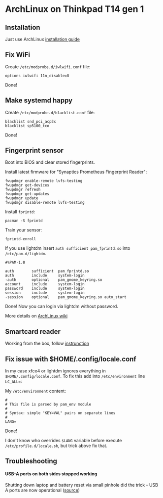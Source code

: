 # ArchLinux on Thinkpad T14 gen 1

## Installation

Just use ArchLinux [installation guide](https://wiki.archlinux.org/index.php/installation_guide)

## Fix WiFi

Create `/etc/modprobe.d/iwlwifi.conf` file:
```
options iwlwifi 11n_disable=8
```

Done!

## Make systemd happy

Create `/etc/modprobe.d/blacklist.conf` file:
```
blacklist snd_pci_acp3x
blacklist sp5100_tco
```

Done!

## Fingerprint sensor

Boot into BIOS and clear stored fingerprints.

Install latest firmware for "Synaptics Prometheus Fingerprint Reader":
```
fwupdmgr enable-remote lvfs-testing
fwupdmgr get-devices
fwupdmgr refresh
fwupdmgr get-updates
fwupdmgr update
fwupdmgr disable-remote lvfs-testing
```

Install `fprintd`:
```
pacman -S fprintd
```

Train your sensor:
```
fprintd-enroll
```

If you use lightdm insert `auth sufficient pam_fprintd.so` into `/etc/pam.d/lightdm`.
```
#%PAM-1.0

auth        sufficient  pam_fprintd.so
auth        include     system-login
-auth       optional    pam_gnome_keyring.so
account     include     system-login
password    include     system-login
session     include     system-login
-session    optional    pam_gnome_keyring.so auto_start
```

Done! Now you can login via lightdm without password.

More details on [ArchLinux wiki](https://wiki.archlinux.org/index.php/fprint)

## Smartcard reader

Working from the box, follow [instrunction](https://wiki.archlinux.org/index.php/Smartcards)

## Fix issue with $HOME/.config/locale.conf

In my case xfce4 or lightdm ignores everything in `$HOME/.config/locale.conf`. To fix this add into `/etc/environment`
line `LC_ALL=`:

My `/etc/environment` content:
```
#
# This file is parsed by pam_env module
#
# Syntax: simple "KEY=VAL" pairs on separate lines
#
LANG=
```

Done!

I don't know who overrides `$LANG` variable before execute `/etc/profile.d/locale.sh`, but trick above fix that.

## Troubleshooting

#### USB-A ports on both sides stopped working

Shutting down laptop and battery reset via small pinhole did the trick - USB A ports are now operational ([source](https://www.reddit.com/r/thinkpad/comments/mfvo39/t14_gen_1_amd_usba_ports_on_both_sides_just/))

